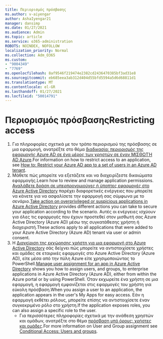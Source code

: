 ```yaml
---
title: Περιορισμός πρόσβασης
ms.author: v-aiyengar
author: AshaIyengar21
manager: dansimp
ms.date: 01/27/2021
ms.audience: Admin
ms.topic: article
ms.service: o365-administration
ROBOTS: NOINDEX, NOFOLLOW
localization_priority: Normal
ms.collection: Adm_O365
ms.custom:
- "9004349"
- "7769"
ms.openlocfilehash: 8af9546f219474e2382cd2436470385bf3ad31e8
ms.sourcegitcommit: eb685eea3ab312d404d55bfd5594a5d6d68811d1
ms.translationtype: MT
ms.contentlocale: el-GR
ms.lasthandoff: 01/27/2021
ms.locfileid: "50014791"
---
```

# <a name="restricting-access"></a><span data-ttu-id="e1179-102">Περιορισμός πρόσβασης</span><span class="sxs-lookup"><span data-stu-id="e1179-102">Restricting access</span></span>

1. <span data-ttu-id="e1179-103">Για πληροφορίες σχετικά με τον τρόπο περιορισμού της πρόσβασης σε μια εφαρμογή, ανατρέξτε στο θέμα [διαδικασία: περιορισμός της εφαρμογής Azure AD σε ένα μέρος των χρηστών σε έναν ΜΙΣΘΩΤΉ AD Azure](https://docs.microsoft.com/azure/active-directory/develop/howto-restrict-your-app-to-a-set-of-users).</span><span class="sxs-lookup"><span data-stu-id="e1179-103">For information on how to restrict access to an application, see [How to: Restrict your Azure AD app to a set of users in an Azure AD tenant](https://docs.microsoft.com/azure/active-directory/develop/howto-restrict-your-app-to-a-set-of-users).</span></span>
1. <span data-ttu-id="e1179-104">Μάθετε πώς μπορείτε να εξετάζετε και να διαχειρίζεστε δικαιώματα εφαρμογής.</span><span class="sxs-lookup"><span data-stu-id="e1179-104">Learn how to review and manage application permissions.</span></span> <span data-ttu-id="e1179-105">[Αναλάβετε δράση σε υπερπρονομιούχες ή ύποπτες εφαρμογές στο Azure Active Directory](https://docs.microsoft.com/azure/active-directory/manage-apps/manage-application-permissions#control-access-to-an-application) παρέχει διαφορετικές ενέργειες που μπορείτε να κάνετε για να ασφαλίσετε την εφαρμογή σας σύμφωνα με το σενάριο.</span><span class="sxs-lookup"><span data-stu-id="e1179-105">[Take action on overprivileged or suspicious applications in Azure Active Directory](https://docs.microsoft.com/azure/active-directory/manage-apps/manage-application-permissions#control-access-to-an-application) provides different actions you can take to secure your application according to the scenario.</span></span> <span data-ttu-id="e1179-106">Αυτές οι ενέργειες ισχύουν για όλες τις εφαρμογές που έχουν προστεθεί στον μισθωτή σας Azure Active Directory (Azure AD) μέσω της συγκατάθεσης χρήστη ή διαχειριστή.</span><span class="sxs-lookup"><span data-stu-id="e1179-106">These actions apply to all applications that were added to your Azure Active Directory (Azure AD) tenant via user or admin consent.</span></span>
1. <span data-ttu-id="e1179-107">Η [Διαχείριση της εκχώρησης χρήστη για μια εφαρμογή στο Azure Active Directory](https://docs.microsoft.com/azure/active-directory/manage-apps/assign-user-or-group-access-portal#configure-an-application-to-require-user-assignment) σάς δείχνει πώς μπορείτε να αντιστοιχίσετε χρήστες και ομάδες σε εταιρικές εφαρμογές στο Azure Active Directory (Azure AD), είτε μέσα από την πύλη Azure είτε χρησιμοποιώντας το PowerShell.</span><span class="sxs-lookup"><span data-stu-id="e1179-107">[Manage user assignment for an app in Azure Active Directory](https://docs.microsoft.com/azure/active-directory/manage-apps/assign-user-or-group-access-portal#configure-an-application-to-require-user-assignment) shows you how to assign users, and groups, to enterprise applications in Azure Active Directory (Azure AD), either from within the Azure portal or by using PowerShell.</span></span> <span data-ttu-id="e1179-108">Όταν εκχωρείτε ένα χρήστη σε μια εφαρμογή, η εφαρμογή εμφανίζεται στις εφαρμογές του χρήστη για εύκολη πρόσβαση.</span><span class="sxs-lookup"><span data-stu-id="e1179-108">When you assign a user to an application, the application appears in the user's My Apps for easy access.</span></span> <span data-ttu-id="e1179-109">Εάν η εφαρμογή εκθέτει ρόλους, μπορείτε επίσης να αντιστοιχίσετε έναν συγκεκριμένο ρόλο στο χρήστη.</span><span class="sxs-lookup"><span data-stu-id="e1179-109">If the application exposes roles, you can also assign a specific role to the user.</span></span>
    - <span data-ttu-id="e1179-110">Για περισσότερες πληροφορίες σχετικά με την ανάθεση χρηστών και ομάδων, ανατρέξτε στο θέμα [πρόσβαση υπό όρους: χρήστες και ομάδες](https://docs.microsoft.com/azure/active-directory/conditional-access/concept-conditional-access-users-groups).</span><span class="sxs-lookup"><span data-stu-id="e1179-110">For more information on User and Group assignment see [Conditional Access: Users and groups](https://docs.microsoft.com/azure/active-directory/conditional-access/concept-conditional-access-users-groups).</span></span>
